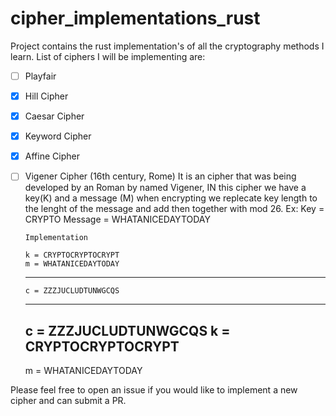 # cipher_implementations_rust

Project contains the rust implementation's of all the cryptography methods I learn.
List of ciphers I will be implementing are:

- [ ] Playfair
- [x] Hill Cipher
- [x] Caesar Cipher
- [x] Keyword Cipher
- [x] Affine Cipher
- [ ] Vigener Cipher (16th century, Rome)
      It is an cipher that was being developed by an Roman by named Vigener, IN this cipher we have a key(K) and a message (M) when encrypting 
      we replecate key length to the lenght of the message and add then together with mod 26. 
      Ex:
      Key = CRYPTO
      Message = WHATANICEDAYTODAY
      
      Implementation 
      
      k = CRYPTOCRYPTOCRYPT
      m = WHATANICEDAYTODAY
     ------------------------
      c = ZZZJUCLUDTUNWGCQS
     ------------------------
     c = ZZZJUCLUDTUNWGCQS
     k = CRYPTOCRYPTOCRYPT
     ------------------------
     m = WHATANICEDAYTODAY

Please feel free to open an issue if you would like to implement a new cipher and can submit a PR.
